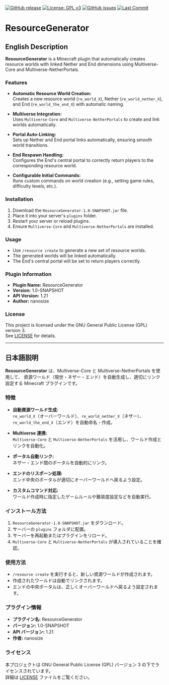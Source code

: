 [![GitHub release](https://img.shields.io/github/v/release/noasaba/ResourceGenerator?include_prereleases)](https://github.com/noasaba/ResourceGenerator/releases)
[![License: GPL v3](https://img.shields.io/badge/License-GPLv3-blue.svg)](https://www.gnu.org/licenses/gpl-3.0)
[![GitHub issues](https://img.shields.io/github/issues/noasaba/ResourceGenerator)](https://github.com/noasaba/ResourceGenerator/issues)
[![Last Commit](https://img.shields.io/github/last-commit/noasaba/ResourceGenerator)](https://github.com/noasaba/ResourceGenerator/commits)

# ResourceGenerator

## English Description

**ResourceGenerator** is a Minecraft plugin that automatically creates resource worlds with linked Nether and End dimensions using Multiverse-Core and Multiverse-NetherPortals.

### Features

- **Automatic Resource World Creation:**  
  Creates a new resource world (`re_world_X`), Nether (`re_world_nether_X`), and End (`re_world_the_end_X`) with automatic naming.

- **Multiverse Integration:**  
  Uses `Multiverse-Core` and `Multiverse-NetherPortals` to create and link worlds automatically.

- **Portal Auto-Linking:**  
  Sets up Nether and End portal links automatically, ensuring smooth world transitions.

- **End Respawn Handling:**  
  Configures the End's central portal to correctly return players to the corresponding resource world.

- **Configurable Initial Commands:**  
  Runs custom commands on world creation (e.g., setting game rules, difficulty levels, etc.).

### Installation

1. Download the `ResourceGenerator-1.0-SNAPSHOT.jar` file.
2. Place it into your server's `plugins` folder.
3. Restart your server or reload plugins.
4. Ensure `Multiverse-Core` and `Multiverse-NetherPortals` are installed.

### Usage

- Use `/resource create` to generate a new set of resource worlds.
- The generated worlds will be linked automatically.
- The End's central portal will be set to return players correctly.

### Plugin Information

- **Plugin Name:** ResourceGenerator
- **Version:** 1.0-SNAPSHOT
- **API Version:** 1.21
- **Author:** nanosize

### License

This project is licensed under the GNU General Public License (GPL) version 3.  
See [LICENSE](LICENSE) for details.

---

## 日本語説明

**ResourceGenerator** は、Multiverse-Core と Multiverse-NetherPortals を使用して、
資源ワールド（現世・ネザー・エンド）を自動生成し、適切にリンク設定する Minecraft プラグインです。

### 特徴

- **自動資源ワールド生成:**  
  `re_world_X`（オーバーワールド）、`re_world_nether_X`（ネザー）、`re_world_the_end_X`（エンド）を自動命名・作成。

- **Multiverse 連携:**  
  `Multiverse-Core` と `Multiverse-NetherPortals` を活用し、ワールド作成とリンクを自動化。

- **ポータル自動リンク:**  
  ネザー・エンド間のポータルを自動的にリンク。

- **エンドのリスポーン処理:**  
  エンド中央のポータルが適切にオーバーワールドへ戻るよう設定。

- **カスタムコマンド対応:**  
  ワールド作成時に指定したゲームルールや難易度設定などを自動実行。

### インストール方法

1. `ResourceGenerator-1.0-SNAPSHOT.jar` をダウンロード。
2. サーバーの `plugins` フォルダに配置。
3. サーバーを再起動またはプラグインをリロード。
4. `Multiverse-Core` と `Multiverse-NetherPortals` が導入されていることを確認。

### 使用方法

- `/resource create` を実行すると、新しい資源ワールドが作成されます。
- 作成されたワールドは自動でリンクされます。
- エンドの中央ポータルは、正しくオーバーワールドへ戻るよう設定されます。

### プラグイン情報

- **プラグイン名:** ResourceGenerator
- **バージョン:** 1.0-SNAPSHOT
- **API バージョン:** 1.21
- **作者:** nanosize

### ライセンス

本プロジェクトは GNU General Public License (GPL) バージョン 3 の下でライセンスされています。  
詳細は [LICENSE](LICENSE) ファイルをご覧ください。
